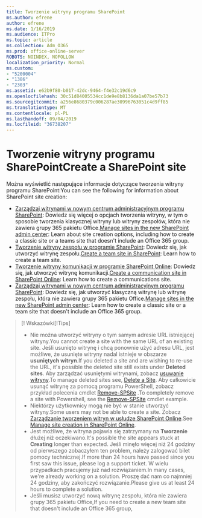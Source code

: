 ```yaml
---
title: Tworzenie witryny programu SharePoint
ms.author: efrene
author: efrene
ms.date: 1/16/2019
ms.audience: ITPro
ms.topic: article
ms.collection: Adm_O365
ms.prod: office-online-server
ROBOTS: NOINDEX, NOFOLLOW
localization_priority: Normal
ms.custom:
- "5200004"
- "1386"
- "2303"
ms.assetid: e62b9f80-b017-42dc-9464-f4e32c19d6c9
ms.openlocfilehash: 30c51d84005534cc1de9e8b8136da1a07be57b73
ms.sourcegitcommit: a256e8680379c006287ae30996763051c4d9ff85
ms.translationtype: MT
ms.contentlocale: pl-PL
ms.lasthandoff: 09/04/2019
ms.locfileid: "36738207"
---
```

# <a name="create-a-sharepoint-site"></a><span data-ttu-id="033a0-102">Tworzenie witryny programu SharePoint</span><span class="sxs-lookup"><span data-stu-id="033a0-102">Create a SharePoint site</span></span>

<span data-ttu-id="033a0-103">Można wyświetlić następujące informacje dotyczące tworzenia witryny programu SharePoint:</span><span class="sxs-lookup"><span data-stu-id="033a0-103">You can see the following for information about SharePoint site creation:</span></span>
- <span data-ttu-id="033a0-104">[Zarządzaj witrynami w nowym centrum administracyjnym programu SharePoint](https://docs.microsoft.com/sharepoint/manage-site-creation): Dowiedz się więcej o opcjach tworzenia witryny, w tym o sposobie tworzenia klasycznej witryny lub witryny zespołów, która nie zawiera grupy 365 pakietu Office.</span><span class="sxs-lookup"><span data-stu-id="033a0-104">[Manage sites in the new SharePoint admin center](https://docs.microsoft.com/sharepoint/manage-site-creation): Learn about site creation options, including how to create a classic site or a teams site that doesn't include an Office 365 group.</span></span>
- <span data-ttu-id="033a0-105">[Tworzenie witryny zespołu w programie SharePoint](https://support.office.com/article/create-a-team-site-in-sharepoint-ef10c1e7-15f3-42a3-98aa-b5972711777d): Dowiedz się, jak utworzyć witrynę zespołu.</span><span class="sxs-lookup"><span data-stu-id="033a0-105">[Create a team site in SharePoint](https://support.office.com/article/create-a-team-site-in-sharepoint-ef10c1e7-15f3-42a3-98aa-b5972711777d): Learn how to create a team site.</span></span>
- <span data-ttu-id="033a0-106">[Tworzenie witryny komunikacji w programie SharePoint Online](https://support.office.com/article/7fb44b20-a72f-4d2c-9173-fc8f59ba50eb): Dowiedz się, jak utworzyć witrynę komunikacji.</span><span class="sxs-lookup"><span data-stu-id="033a0-106">[Create a communication site in SharePoint Online](https://support.office.com/article/7fb44b20-a72f-4d2c-9173-fc8f59ba50eb): Learn how to create a communications site.</span></span>
- <span data-ttu-id="033a0-107">[Zarządzaj witrynami w nowym centrum administracyjnym programu SharePoint](https://docs.microsoft.com/sharepoint/manage-sites-in-new-admin-center#create-a-site): Dowiedz się, jak utworzyć klasyczną witrynę lub witrynę zespołu, która nie zawiera grupy 365 pakietu Office.</span><span class="sxs-lookup"><span data-stu-id="033a0-107">[Manage sites in the new SharePoint admin center](https://docs.microsoft.com/sharepoint/manage-sites-in-new-admin-center#create-a-site):  Learn how to create a classic site or a team site that doesn't include an Office 365 group.</span></span>


  
> <span data-ttu-id="033a0-108">[! Wskazówki</span><span class="sxs-lookup"><span data-stu-id="033a0-108">[!Tips]</span></span>
> - <span data-ttu-id="033a0-109">Nie można utworzyć witryny o tym samym adresie URL istniejącej witryny.</span><span class="sxs-lookup"><span data-stu-id="033a0-109">You cannot create a site with the same URL of an existing site.</span></span> <span data-ttu-id="033a0-110">Jeśli usunięto witrynę i chcą ponownie użyć adresu URL, jest możliwe, że usunięte witryny nadal istnieje w obszarze **usuniętych witryn**.</span><span class="sxs-lookup"><span data-stu-id="033a0-110">If you deleted a site and are wishing to re-use the URL, it's possible the deleted site still exists under **Deleted sites**.</span></span> <span data-ttu-id="033a0-111">Aby zarządzać usuniętymi witrynami, zobacz [usuwanie witryny](https://docs.microsoft.com/sharepoint/manage-sites-in-new-admin-center#delete-a-site).</span><span class="sxs-lookup"><span data-stu-id="033a0-111">To manage deleted sites see, [Delete a Site](https://docs.microsoft.com/sharepoint/manage-sites-in-new-admin-center#delete-a-site).</span></span> <span data-ttu-id="033a0-112">Aby całkowicie usunąć witrynę za pomocą programu PowerShell, zobacz przykład polecenia cmdlet [Remove-SPSite](https://docs.microsoft.com/sharepoint/manage-sites-in-new-admin-center#delete-a-site) .</span><span class="sxs-lookup"><span data-stu-id="033a0-112">To completely remove a site with Powershell, see the [Remove-SPSite](https://docs.microsoft.com/sharepoint/manage-sites-in-new-admin-center#delete-a-site) cmdlet example.</span></span>
> - <span data-ttu-id="033a0-113">Niektórzy użytkownicy mogą nie być w stanie utworzyć witryny.</span><span class="sxs-lookup"><span data-stu-id="033a0-113">Some users may not be able to create a site.</span></span> <span data-ttu-id="033a0-114">Zobacz [Zarządzanie tworzeniem witryn w usłudze SharePoint Online](https://docs.microsoft.com/sharepoint/manage-site-creation).</span><span class="sxs-lookup"><span data-stu-id="033a0-114">See [Manage site creation in SharePoint Online](https://docs.microsoft.com/sharepoint/manage-site-creation).</span></span>
> - <span data-ttu-id="033a0-115">Jest możliwe, że witryna pojawia się zatrzymany na **Tworzenie** dłużej niż oczekiwano.</span><span class="sxs-lookup"><span data-stu-id="033a0-115">It's possible the site appears stuck at **Creating** longer than expected.</span></span> <span data-ttu-id="033a0-116">Jeśli minęło więcej niż 24 godziny od pierwszego zobaczyłem ten problem, należy zalogować bilet pomocy technicznej.</span><span class="sxs-lookup"><span data-stu-id="033a0-116">If more than 24 hours have passed since you first saw this issue, please log a support ticket.</span></span> <span data-ttu-id="033a0-117">W wielu przypadkach pracujemy już nad rozwiązaniem.</span><span class="sxs-lookup"><span data-stu-id="033a0-117">In many cases, we're already working on a solution.</span></span> <span data-ttu-id="033a0-118">Proszę dać nam co najmniej 24 godziny, aby zakończyć rozwiązanie.</span><span class="sxs-lookup"><span data-stu-id="033a0-118">Please give us at least 24 hours to complete a solution.</span></span>
> - <span data-ttu-id="033a0-119">Jeśli musisz utworzyć nową witrynę zespołu, która nie zawiera grupy 365 pakietu Office,</span><span class="sxs-lookup"><span data-stu-id="033a0-119">If you need to create a new team site that doesn't include an Office 365 group,</span></span> 


